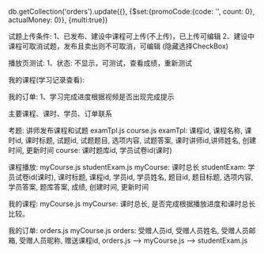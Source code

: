 db.getCollection('orders').update({}, {$set:{promoCode:{code: '', count: 0}, actualMoney: 0}}, {multi:true})

试题上传条件: 
  1、已发布、建设中课程可上传(不上传)，已上传可编辑
  2、建设中课程可取消试题，发布且卖出则不可取消，可编辑 (隐藏选择CheckBox)

播放页测试:
  1、状态: 不显示，可测试，查看成绩，重新测试

我的课程(学习记录查看):

我的订单:
  1、学习完成进度根据视频是否出现完成提示

主要课程、课时、学员、订单联系


考题:
  讲师发布课程和试题    examTpl.js   course.js
    examTpl: 课程id, 课程名称, 课时id, 课时标题, 试题id, 试题题目, 选项内容, 试题答案, 课时讲师id,讲师姓名, 创建时间, 更新时间
    course: 课时题库id, 学员试卷id(课时)

  课程播放: myCourse.js studentExam.js
    myCourse: 课时总长
    studentExam: 学员试卷id(课时), 课时标题, 课程id, 学员id, 学员姓名, 题目id, 题目标题, 选项内容, 学员答案, 题库答案, 成绩, 创建时间, 更新时间

  我的课程: myCourse.js 
    myCourse: 课时总长, 是否完成根据播放进度和课时总长比较。
  
  我的订单: orders.js myCourse.js
    orders: 受赠人员id, 受赠人员姓名, 受赠人员邮箱, 受赠人员昵称, 赠送课程id, 
    orders.js --> myCourse.js --> studentExam.js
